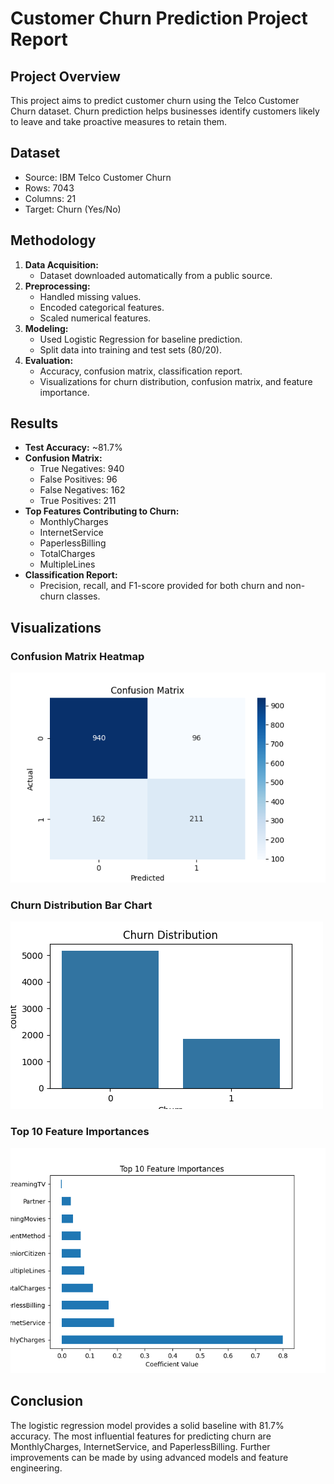 # Customer Churn Prediction Project Report

## Project Overview
This project aims to predict customer churn using the Telco Customer Churn dataset. Churn prediction helps businesses identify customers likely to leave and take proactive measures to retain them.

## Dataset
- Source: IBM Telco Customer Churn
- Rows: 7043
- Columns: 21
- Target: Churn (Yes/No)

## Methodology
1. **Data Acquisition:**
   - Dataset downloaded automatically from a public source.
2. **Preprocessing:**
   - Handled missing values.
   - Encoded categorical features.
   - Scaled numerical features.
3. **Modeling:**
   - Used Logistic Regression for baseline prediction.
   - Split data into training and test sets (80/20).
4. **Evaluation:**
   - Accuracy, confusion matrix, classification report.
   - Visualizations for churn distribution, confusion matrix, and feature importance.

## Results
- **Test Accuracy:** ~81.7%
- **Confusion Matrix:**
  - True Negatives: 940
  - False Positives: 96
  - False Negatives: 162
  - True Positives: 211
- **Top Features Contributing to Churn:**
  - MonthlyCharges
  - InternetService
  - PaperlessBilling
  - TotalCharges
  - MultipleLines
- **Classification Report:**
  - Precision, recall, and F1-score provided for both churn and non-churn classes.

## Visualizations

### Confusion Matrix Heatmap
![Confusion Matrix](confusion_matrix.png)

### Churn Distribution Bar Chart
![Churn Distribution](churn_distribution.png)

### Top 10 Feature Importances
![Feature Importances](feature_importance.png)

## Conclusion
The logistic regression model provides a solid baseline with 81.7% accuracy. The most influential features for predicting churn are MonthlyCharges, InternetService, and PaperlessBilling. Further improvements can be made by using advanced models and feature engineering.